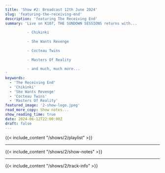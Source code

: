 ```yaml
---
title: 'Show #2: Broadcast 12th June 2024'
slug: 'featuring-the-receiving-end'
description: 'featuring The Receiving End'
summary: 'Live on K107, THE SUNDOWN SESSIONS returns with...
 
          - Chikinki
                 
          - She Wants Revenge
          
          - Cocteau Twins
          
          - Masters Of Reality
          
          - and much, much more...
'
keywords:
  - 'The Receiving End'
  - 'Chikinki'
  - 'She Wants Revenge'
  - 'Cocteau Twins'
  - 'Masters Of Reality'
featured_image: '2-show-logo.jpeg'
read_more_copy: Show notes...
show_reading_time: true
date: 2024-06-12T22:00:00Z
draft: false
---
```


{{< include_content "/shows/2/playlist" >}}

---

{{< include_content "/shows/2/show-notes" >}}

---

{{< include_content "/shows/2/track-info" >}}
